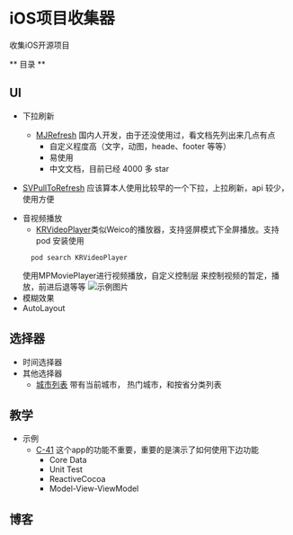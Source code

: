# iOS项目收集器
收集iOS开源项目

** 目录 **

## UI
- 下拉刷新

  * [MJRefresh](https://github.com/CoderMJLee/MJRefresh#%E4%B8%8A%E6%8B%89%E5%88%B7%E6%96%B007-%E8%87%AA%E5%8A%A8%E5%9B%9E%E5%BC%B9%E7%9A%84%E4%B8%8A%E6%8B%8901) 国内人开发，由于还没使用过，看文档先列出来几点有点
     * 自定义程度高（文字，动图，heade、footer 等等）
     * 易使用
     * 中文文档，目前已经 4000 多 star

 * [SVPullToRefresh](https://github.com/samvermette/SVPullToRefresh) 应该算本人使用比较早的一个下拉，上拉刷新，api 较少，使用方便

- 音视频播放
  * [KRVideoPlayer](https://github.com/36Kr-Mobile/KRVideoPlayer)类似Weico的播放器，支持竖屏模式下全屏播放。支持 pod 安装使用
  ``` shell
    pod search KRVideoPlayer
  ```
    使用MPMoviePlayer进行视频播放，自定义控制层 来控制视频的暂定，播放，前进后退等等
    ![示例图片](https://github.com/36Kr-Mobile/KRVideoPlayer/blob/master/kr_player.gif "示例图片")
- 模糊效果
- AutoLayout

## 选择器
- 时间选择器
- 其他选择器
  * [城市列表](https://github.com/CharlinFeng/CFCityPickerVC) 带有当前城市，
  热门城市，和按省分类列表

## 教学
- 示例
  * [C-41](https://github.com/ashfurrow/C-41/tree/82d9359a0210b8722c48816b6914d109a2009bcc)   这个app的功能不重要，重要的是演示了如何使用下边功能
    * Core Data
    * Unit Test
    * ReactiveCocoa
    * Model-View-ViewModel

## 博客
